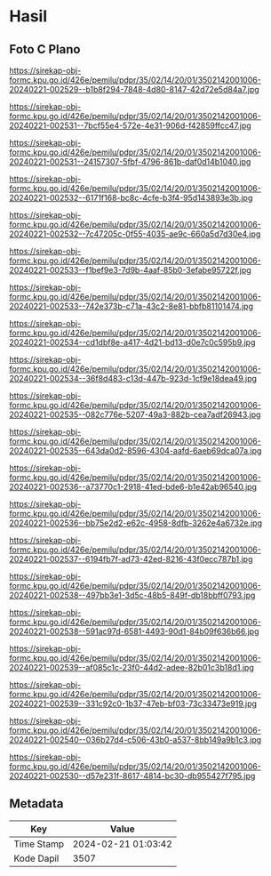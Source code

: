 # Hasil

## Foto C Plano

https://sirekap-obj-formc.kpu.go.id/426e/pemilu/pdpr/35/02/14/20/01/3502142001006-20240221-002529--b1b8f294-7848-4d80-8147-42d72e5d84a7.jpg

https://sirekap-obj-formc.kpu.go.id/426e/pemilu/pdpr/35/02/14/20/01/3502142001006-20240221-002531--7bcf55e4-572e-4e31-906d-f42859ffcc47.jpg

https://sirekap-obj-formc.kpu.go.id/426e/pemilu/pdpr/35/02/14/20/01/3502142001006-20240221-002531--24157307-5fbf-4796-861b-daf0d14b1040.jpg

https://sirekap-obj-formc.kpu.go.id/426e/pemilu/pdpr/35/02/14/20/01/3502142001006-20240221-002532--6171f168-bc8c-4cfe-b3f4-95d143893e3b.jpg

https://sirekap-obj-formc.kpu.go.id/426e/pemilu/pdpr/35/02/14/20/01/3502142001006-20240221-002532--7c47205c-0f55-4035-ae9c-660a5d7d30e4.jpg

https://sirekap-obj-formc.kpu.go.id/426e/pemilu/pdpr/35/02/14/20/01/3502142001006-20240221-002533--f1bef9e3-7d9b-4aaf-85b0-3efabe95722f.jpg

https://sirekap-obj-formc.kpu.go.id/426e/pemilu/pdpr/35/02/14/20/01/3502142001006-20240221-002533--742e373b-c71a-43c2-8e81-bbfb81101474.jpg

https://sirekap-obj-formc.kpu.go.id/426e/pemilu/pdpr/35/02/14/20/01/3502142001006-20240221-002534--cd1dbf8e-a417-4d21-bd13-d0e7c0c595b9.jpg

https://sirekap-obj-formc.kpu.go.id/426e/pemilu/pdpr/35/02/14/20/01/3502142001006-20240221-002534--36f8d483-c13d-447b-923d-1cf9e18dea49.jpg

https://sirekap-obj-formc.kpu.go.id/426e/pemilu/pdpr/35/02/14/20/01/3502142001006-20240221-002535--082c776e-5207-49a3-882b-cea7adf26943.jpg

https://sirekap-obj-formc.kpu.go.id/426e/pemilu/pdpr/35/02/14/20/01/3502142001006-20240221-002535--643da0d2-8596-4304-aafd-6aeb69dca07a.jpg

https://sirekap-obj-formc.kpu.go.id/426e/pemilu/pdpr/35/02/14/20/01/3502142001006-20240221-002536--a73770c1-2918-41ed-bde6-b1e42ab96540.jpg

https://sirekap-obj-formc.kpu.go.id/426e/pemilu/pdpr/35/02/14/20/01/3502142001006-20240221-002536--bb75e2d2-e62c-4958-8dfb-3262e4a6732e.jpg

https://sirekap-obj-formc.kpu.go.id/426e/pemilu/pdpr/35/02/14/20/01/3502142001006-20240221-002537--6194fb7f-ad73-42ed-8216-43f0ecc787b1.jpg

https://sirekap-obj-formc.kpu.go.id/426e/pemilu/pdpr/35/02/14/20/01/3502142001006-20240221-002538--497bb3e1-3d5c-48b5-849f-db18bbff0793.jpg

https://sirekap-obj-formc.kpu.go.id/426e/pemilu/pdpr/35/02/14/20/01/3502142001006-20240221-002538--591ac97d-6581-4493-90d1-84b09f636b66.jpg

https://sirekap-obj-formc.kpu.go.id/426e/pemilu/pdpr/35/02/14/20/01/3502142001006-20240221-002539--af085c1c-23f0-44d2-adee-82b01c3b18d1.jpg

https://sirekap-obj-formc.kpu.go.id/426e/pemilu/pdpr/35/02/14/20/01/3502142001006-20240221-002539--331c92c0-1b37-47eb-bf03-73c33473e919.jpg

https://sirekap-obj-formc.kpu.go.id/426e/pemilu/pdpr/35/02/14/20/01/3502142001006-20240221-002540--036b27d4-c506-43b0-a537-8bb149a9b1c3.jpg

https://sirekap-obj-formc.kpu.go.id/426e/pemilu/pdpr/35/02/14/20/01/3502142001006-20240221-002530--d57e231f-8617-4814-bc30-db955427f795.jpg


## Metadata

| Key        | Value               |
| ---------- | ------------------- |
| Time Stamp | 2024-02-21 01:03:42 |
| Kode Dapil | 3507                |



